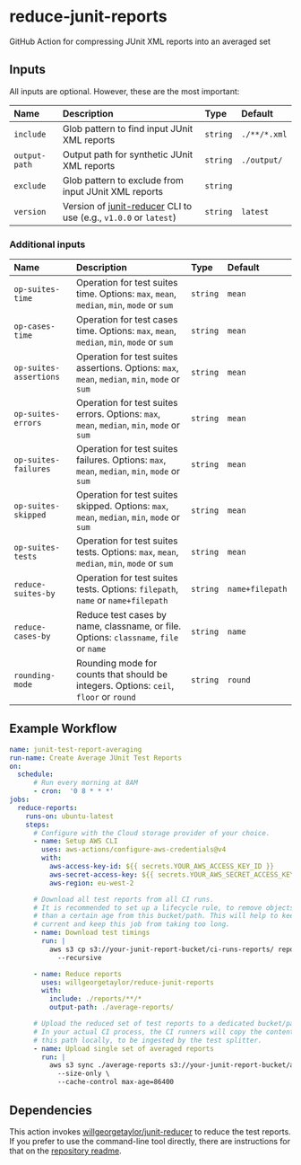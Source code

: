 # reduce-junit-reports

GitHub Action for compressing JUnit XML reports into an averaged set

## Inputs

All inputs are optional. However, these are the most important:

| Name | Description | Type | Default |
| :---  | :--- | :--- | :--- |
| `include` | Glob pattern to find input JUnit XML reports | `string` | `./**/*.xml` |
| `output-path` | Output path for synthetic JUnit XML reports | `string` | `./output/` |
| `exclude` | Glob pattern to exclude from input JUnit XML reports | `string` |  |
| `version` | Version of [junit-reducer](https://github.com/willgeorgetaylor/junit-reducer/releases) CLI to use (e.g., `v1.0.0` or `latest`) | `string` | `latest` |

### Additional inputs

| Name | Description | Type | Default |
| :---  | :--- | :--- | :--- |
| `op-suites-time` | Operation for test suites time. Options: `max`, `mean`, `median`, `min`, `mode` or `sum` | `string` | `mean` |
| `op-cases-time` | Operation for test cases time. Options: `max`, `mean`, `median`, `min`, `mode` or `sum` | `string` | `mean` |
| `op-suites-assertions` | Operation for test suites assertions. Options: `max`, `mean`, `median`, `min`, `mode` or `sum` | `string` | `mean` |
| `op-suites-errors` | Operation for test suites errors. Options: `max`, `mean`, `median`, `min`, `mode` or `sum` | `string` | `mean` |
| `op-suites-failures` | Operation for test suites failures. Options: `max`, `mean`, `median`, `min`, `mode` or `sum` | `string` | `mean` |
| `op-suites-skipped` | Operation for test suites skipped. Options: `max`, `mean`, `median`, `min`, `mode` or `sum` | `string` | `mean` |
| `op-suites-tests` | Operation for test suites tests. Options: `max`, `mean`, `median`, `min`, `mode` or `sum` | `string` | `mean` |
| `reduce-suites-by` | Operation for test suites tests. Options: `filepath`, `name` or `name+filepath` | `string` | `name+filepath` |
| `reduce-cases-by` | Reduce test cases by name, classname, or file. Options: `classname`, `file` or `name` | `string` | `name` |
| `rounding-mode` | Rounding mode for counts that should be integers. Options: `ceil`, `floor` or `round` | `string` | `round` |

## Example Workflow
```yaml
name: junit-test-report-averaging
run-name: Create Average JUnit Test Reports
on:
  schedule:
      # Run every morning at 8AM
      - cron:  '0 8 * * *'
jobs:
  reduce-reports:
    runs-on: ubuntu-latest
    steps:
      # Configure with the Cloud storage provider of your choice.
      - name: Setup AWS CLI
        uses: aws-actions/configure-aws-credentials@v4
        with:
          aws-access-key-id: ${{ secrets.YOUR_AWS_ACCESS_KEY_ID }}
          aws-secret-access-key: ${{ secrets.YOUR_AWS_SECRET_ACCESS_KEY }}
          aws-region: eu-west-2

      # Download all test reports from all CI runs.
      # It is recommended to set up a lifecycle rule, to remove objects older
      # than a certain age from this bucket/path. This will help to keep the test reports
      # current and keep this job from taking too long.
      - name: Download test timings
        run: |
          aws s3 cp s3://your-junit-report-bucket/ci-runs-reports/ reports/ \
            --recursive

      - name: Reduce reports
        uses: willgeorgetaylor/reduce-junit-reports
        with:
          include: ./reports/**/*
          output-path: ./average-reports/

      # Upload the reduced set of test reports to a dedicated bucket/path.
      # In your actual CI process, the CI runners will copy the contents of
      # this path locally, to be ingested by the test splitter.
      - name: Upload single set of averaged reports
        run: |
          aws s3 sync ./average-reports s3://your-junit-report-bucket/average-reports/ \
            --size-only \
            --cache-control max-age=86400
```

## Dependencies
This action invokes [willgeorgetaylor/junit-reducer](https://github.com/willgeorgetaylor/junit-reducer) to reduce the test reports. If you prefer to use the command-line tool directly, there are instructions for that on the [repository readme](https://github.com/willgeorgetaylor/junit-reducer?tab=readme-ov-file#github-actions).